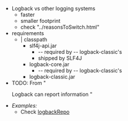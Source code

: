 * Logback vs other logging systems
  * faster
  * smaller footprint
  * check "../reasonsToSwitch.html"
* requirements
  * | classpath
    * slf4j-api.jar
      * -- required by -- logback-classic's
      * shipped by SLF4J
    * logback-core.jar
      * -- required by -- logback-classic's
    * logback-classic.jar
* TODO: From "<p>Logback can report information "
* _Examples:_
  * Check [logbackRepo](https://github.com/dancer1325/logback/tree/master/logback-examples)